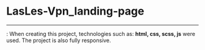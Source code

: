 # LasLes-Vpn_landing-page

---

: When creating this project, technologies such as: **html, css, scss, js** were used. The project is also fully responsive.
